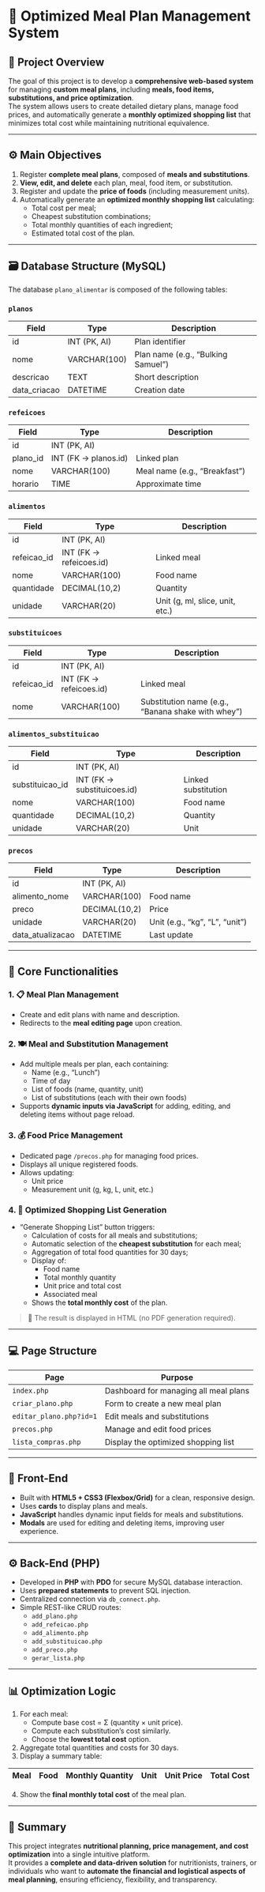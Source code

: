 # 🥗 Optimized Meal Plan Management System

## 🎯 Project Overview

The goal of this project is to develop a **comprehensive web-based system** for managing **custom meal plans**, including **meals, food items, substitutions, and price optimization**.  
The system allows users to create detailed dietary plans, manage food prices, and automatically generate a **monthly optimized shopping list** that minimizes total cost while maintaining nutritional equivalence.

---

## ⚙️ Main Objectives

1. Register **complete meal plans**, composed of **meals and substitutions**.  
2. **View, edit, and delete** each plan, meal, food item, or substitution.  
3. Register and update the **price of foods** (including measurement units).  
4. Automatically generate an **optimized monthly shopping list** calculating:
   - Total cost per meal;  
   - Cheapest substitution combinations;  
   - Total monthly quantities of each ingredient;  
   - Estimated total cost of the plan.

---

## 🗃️ Database Structure (MySQL)

The database `plano_alimentar` is composed of the following tables:

### `planos`
| Field | Type | Description |
|-------|------|--------------|
| id | INT (PK, AI) | Plan identifier |
| nome | VARCHAR(100) | Plan name (e.g., “Bulking Samuel”) |
| descricao | TEXT | Short description |
| data_criacao | DATETIME | Creation date |

### `refeicoes`
| Field | Type | Description |
|-------|------|-------------|
| id | INT (PK, AI) |  |
| plano_id | INT (FK → planos.id) | Linked plan |
| nome | VARCHAR(100) | Meal name (e.g., “Breakfast”) |
| horario | TIME | Approximate time |

### `alimentos`
| Field | Type | Description |
|-------|------|-------------|
| id | INT (PK, AI) |  |
| refeicao_id | INT (FK → refeicoes.id) | Linked meal |
| nome | VARCHAR(100) | Food name |
| quantidade | DECIMAL(10,2) | Quantity |
| unidade | VARCHAR(20) | Unit (g, ml, slice, unit, etc.) |

### `substituicoes`
| Field | Type | Description |
|-------|------|-------------|
| id | INT (PK, AI) |  |
| refeicao_id | INT (FK → refeicoes.id) | Linked meal |
| nome | VARCHAR(100) | Substitution name (e.g., “Banana shake with whey”) |

### `alimentos_substituicao`
| Field | Type | Description |
|-------|------|-------------|
| id | INT (PK, AI) |  |
| substituicao_id | INT (FK → substituicoes.id) | Linked substitution |
| nome | VARCHAR(100) | Food name |
| quantidade | DECIMAL(10,2) | Quantity |
| unidade | VARCHAR(20) | Unit |

### `precos`
| Field | Type | Description |
|-------|------|-------------|
| id | INT (PK, AI) |  |
| alimento_nome | VARCHAR(100) | Food name |
| preco | DECIMAL(10,2) | Price |
| unidade | VARCHAR(20) | Unit (e.g., “kg”, “L”, “unit”) |
| data_atualizacao | DATETIME | Last update |

---

## 🧩 Core Functionalities

### 1. 📋 Meal Plan Management
- Create and edit plans with name and description.
- Redirects to the **meal editing page** upon creation.

### 2. 🍽️ Meal and Substitution Management
- Add multiple meals per plan, each containing:
  - Name (e.g., “Lunch”)
  - Time of day
  - List of foods (name, quantity, unit)
  - List of substitutions (each with their own foods)
- Supports **dynamic inputs via JavaScript** for adding, editing, and deleting items without page reload.

### 3. 💰 Food Price Management
- Dedicated page `/precos.php` for managing food prices.
- Displays all unique registered foods.
- Allows updating:
  - Unit price  
  - Measurement unit (g, kg, L, unit, etc.)

### 4. 🧾 Optimized Shopping List Generation
- “Generate Shopping List” button triggers:
  - Calculation of costs for all meals and substitutions;
  - Automatic selection of the **cheapest substitution** for each meal;
  - Aggregation of total food quantities for 30 days;
  - Display of:
    - Food name  
    - Total monthly quantity  
    - Unit price and total cost  
    - Associated meal  
  - Shows the **total monthly cost** of the plan.

> 📝 The result is displayed in HTML (no PDF generation required).

---

## 💻 Page Structure

| Page | Purpose |
|------|----------|
| `index.php` | Dashboard for managing all meal plans |
| `criar_plano.php` | Form to create a new meal plan |
| `editar_plano.php?id=1` | Edit meals and substitutions |
| `precos.php` | Manage and edit food prices |
| `lista_compras.php` | Display the optimized shopping list |

---

## 🎨 Front-End

- Built with **HTML5 + CSS3 (Flexbox/Grid)** for a clean, responsive design.  
- Uses **cards** to display plans and meals.  
- **JavaScript** handles dynamic input fields for meals and substitutions.  
- **Modals** are used for editing and deleting items, improving user experience.

---

## ⚙️ Back-End (PHP)

- Developed in **PHP** with **PDO** for secure MySQL database interaction.  
- Uses **prepared statements** to prevent SQL injection.  
- Centralized connection via `db_connect.php`.  
- Simple REST-like CRUD routes:
  - `add_plano.php`  
  - `add_refeicao.php`  
  - `add_alimento.php`  
  - `add_substituicao.php`  
  - `add_preco.php`  
  - `gerar_lista.php`

---

## 📊 Optimization Logic

1. For each meal:
   - Compute base cost = Σ (quantity × unit price).  
   - Compute each substitution’s cost similarly.  
   - Choose the **lowest total cost** option.
2. Aggregate total quantities and costs for 30 days.  
3. Display a summary table:

| Meal | Food | Monthly Quantity | Unit | Unit Price | Total Cost |
|------|------|------------------|-------|-------------|-------------|

4. Show the **final monthly total cost** of the meal plan.

---

## 🚀 Summary

This project integrates **nutritional planning, price management, and cost optimization** into a single intuitive platform.  
It provides a **complete and data-driven solution** for nutritionists, trainers, or individuals who want to **automate the financial and logistical aspects of meal planning**, ensuring efficiency, flexibility, and transparency.
